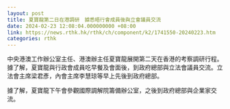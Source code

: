 ```yaml
---
layout: post
title: 夏寶龍第二日在港調研　據悉晤行會成員後與立會議員交流　
date: 2024-02-23 12:08:04.000000000 +08:00
link: https://news.rthk.hk/rthk/ch/component/k2/1741550-20240223.htm
categories: rthk
---
```


中央港澳工作辦公室主任、港澳辦主任夏寶龍展開第二天在香港的考察調研行程。據了解，夏寶龍與行政會成員吃早餐及會面後，到政府總部與立法會議員交流。立法會主席梁君彥，內會主席李慧琼等早上先後到政府總部。

據了解，夏寶龍下午會參觀國際調解院籌備辦公室，之後到政府總部與企業家交流。
